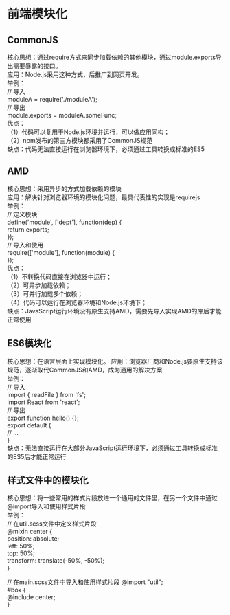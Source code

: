 # 前端模块化
## CommonJS
核心思想：通过require方式来同步加载依赖的其他模块，通过module.exports导出需要暴露的接口。  
应用：Node.js采用这种方式，后推广到网页开发。  
举例：  
  // 导入  
  moduleA = require('./moduleA');  
  // 导出  
  module.exports = moduleA.someFunc;  
优点：  
（1）代码可以复用于Node.js环境并运行，可以做应用同构；  
（2）npm发布的第三方模块都采用了CommonJS规范  
缺点：代码无法直接运行在浏览器环境下，必须通过工具转换成标准的ES5  

## AMD
核心思想：采用异步的方式加载依赖的模块  
应用：解决针对浏览器环境的模块化问题，最具代表性的实现是requirejs  
举例：  
  // 定义模块  
  define('module', ['dept'], function(dep) {  
	return exports;  
  });  
  // 导入和使用  
  require(['module'], function(module) {  
  });  
优点：  
（1）不转换代码直接在浏览器中运行；  
（2）可异步加载依赖；  
（3）可并行加载多个依赖；  
（4）代码可以运行在浏览器环境和Node.js环境下；  
缺点：JavaScript运行环境没有原生支持AMD，需要先导入实现AMD的库后才能正常使用  

## ES6模块化
核心思想：在语言层面上实现模块化。
应用：浏览器厂商和Node.js要原生支持该规范，逐渐取代CommonJS和AMD，成为通用的解决方案  
举例：  
  // 导入  
  import { readFile } from 'fs';  
  import React from 'react';  
  // 导出  
  export function hello() {};  
  export default {  
    // ...  
  }  
缺点：无法直接运行在大部分JavaScript运行环境下，必须通过工具转换成标准的ES5后才能正常运行  

## 样式文件中的模块化
核心思想：将一些常用的样式片段放进一个通用的文件里，在另一个文件中通过@import导入和使用样式片段  
举例：  
  // 在util.scss文件中定义样式片段  
  @mixin center {  
    position: absolute;  
	left: 50%;  
	top: 50%;  
	transform: translate(-50%, -50%);  
  }  
  
  // 在main.scss文件中导入和使用样式片段
  @import "util";  
  #box {  
	@include center;  
  }  
  
